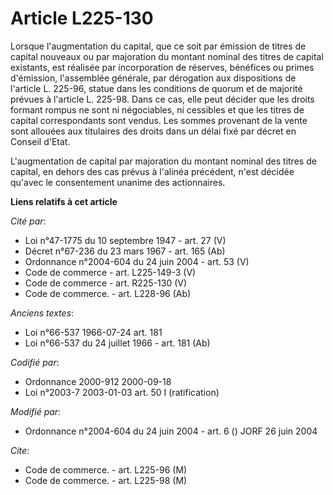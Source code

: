 # Article L225-130

Lorsque l'augmentation du capital, que ce soit par émission de titres de capital nouveaux ou par majoration du montant
nominal des titres de capital existants, est réalisée par incorporation de réserves, bénéfices ou primes d'émission,
l'assemblée générale, par dérogation aux dispositions de l'article L. 225-96, statue dans les conditions de quorum et de
majorité prévues à l'article L. 225-98. Dans ce cas, elle peut décider que les droits formant rompus ne sont ni négociables,
ni cessibles et que les titres de capital correspondants sont vendus. Les sommes provenant de la vente sont allouées aux
titulaires des droits dans un délai fixé par décret en Conseil d'Etat.

L'augmentation de capital par majoration du montant nominal des titres de capital, en dehors des cas prévus à l'alinéa
précédent, n'est décidée qu'avec le consentement unanime des actionnaires.

**Liens relatifs à cet article**

_Cité par_:

  - Loi n°47-1775 du 10 septembre 1947 - art. 27 (V)
  - Décret n°67-236 du 23 mars 1967 - art. 165 (Ab)
  - Ordonnance n°2004-604 du 24 juin 2004 - art. 53 (V)
  - Code de commerce - art. L225-149-3 (V)
  - Code de commerce - art. R225-130 (V)
  - Code de commerce. - art. L228-96 (Ab)

_Anciens textes_:

  - Loi n°66-537 1966-07-24 art. 181
  - Loi n°66-537 du 24 juillet 1966 - art. 181 (Ab)

_Codifié par_:

  - Ordonnance 2000-912 2000-09-18
  - Loi n°2003-7 2003-01-03 art. 50 I (ratification)

_Modifié par_:

  - Ordonnance n°2004-604 du 24 juin 2004 - art. 6 () JORF 26 juin 2004

_Cite_:

  - Code de commerce. - art. L225-96 (M)
  - Code de commerce. - art. L225-98 (M)
